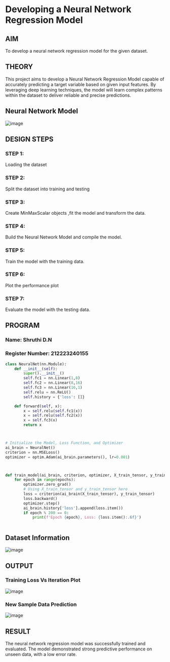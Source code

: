# Developing a Neural Network Regression Model

## AIM

To develop a neural network regression model for the given dataset.

## THEORY
This project aims to develop a Neural Network Regression Model capable of accurately predicting a target variable based on given input features. By leveraging deep learning techniques, the model will learn complex patterns within the dataset to deliver reliable and precise predictions.

## Neural Network Model
![image](https://github.com/user-attachments/assets/577f7be1-0f5c-4483-8455-c33f86e0dedd)


## DESIGN STEPS

### STEP 1:

Loading the dataset

### STEP 2:

Split the dataset into training and testing

### STEP 3:

Create MinMaxScalar objects ,fit the model and transform the data.

### STEP 4:

Build the Neural Network Model and compile the model.

### STEP 5:

Train the model with the training data.

### STEP 6:

Plot the performance plot

### STEP 7:

Evaluate the model with the testing data.

## PROGRAM
### Name: Shruthi D.N
### Register Number: 212223240155
```python
class NeuralNet(nn.Module):
    def __init__(self):
        super().__init__()
        self.fc1 = nn.Linear(1,8)
        self.fc2 = nn.Linear(8,16)
        self.fc3 = nn.Linear(16,1)
        self.relu = nn.ReLU()
        self.history = {'loss': []}

    def forward(self, x):
        x = self.relu(self.fc1(x))
        x = self.relu(self.fc2(x))
        x = self.fc3(x)
        return x



# Initialize the Model, Loss Function, and Optimizer
ai_brain = NeuralNet()
criterion = nn.MSELoss()
optimizer = optim.Adam(ai_brain.parameters(), lr=0.001)



def train_model(ai_brain, criterion, optimizer, X_train_tensor, y_train_tensor, epochs=2000):
    for epoch in range(epochs):
        optimizer.zero_grad()
        # Using X_train_tensor and y_train_tensor here
        loss = criterion(ai_brain(X_train_tensor), y_train_tensor)
        loss.backward()
        optimizer.step()
        ai_brain.history['loss'].append(loss.item())
        if epoch % 200 == 0:
            print(f'Epoch {epoch}, Loss: {loss.item():.6f}')



```
## Dataset Information

![image](https://github.com/user-attachments/assets/a278ba5d-f013-4cc2-b19d-13e9c726f883)


## OUTPUT

### Training Loss Vs Iteration Plot

![image](https://github.com/user-attachments/assets/a4f1e60a-1443-4b7f-9fce-6226b98e893a)


### New Sample Data Prediction
![image](https://github.com/user-attachments/assets/2865f1c2-fa61-4b16-8e0c-55762d50b7c4)


## RESULT

The neural network regression model was successfully trained and evaluated. The model demonstrated strong predictive performance on unseen data, with a low error rate.
